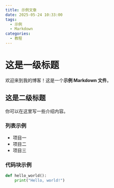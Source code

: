 ```yaml
---
title: 示例文章
date: 2025-05-24 10:33:00
tags:
  - 示例
  - Markdown
categories:
  - 教程
---
```


# 这是一级标题

欢迎来到我的博客！这是一个**示例 Markdown 文件**。

## 这是二级标题

你可以在这里写一些介绍内容。

### 列表示例

- 项目一
- 项目二
- 项目三

### 代码块示例

```python
def hello_world():
    print("Hello, world!")
